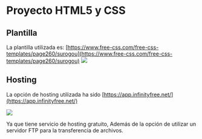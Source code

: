# Proyecto HTML5 y CSS
## Plantilla
La plantilla utilizada es: 
[https://www.free-css.com/free-css-templates/page260/surogou](https://www.free-css.com/free-css-templates/page260/surogou)
![](https://www.free-css.com/assets/images/free-css-templates/page260/surogou.jpg)

## Hosting
La opción de hosting utilizada ha sido 
[https://app.infinityfree.net/](https://app.infinityfree.net/)


![](https://funnyfrontend.com/wp-content/uploads/2021/05/infinityfree-alternative-logo.png)


Ya que tiene servicio de hosting gratuito, Además de la opción de utilizar un servidor FTP para la transferencia de archivos.